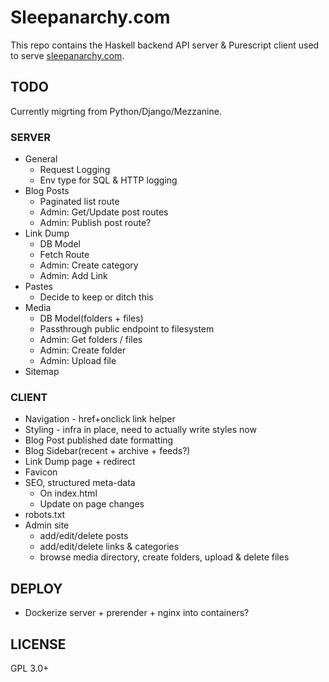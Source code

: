 # Sleepanarchy.com

This repo contains the Haskell backend API server & Purescript client used to
serve [sleepanarchy.com](https://sleepanarchy.com).

## TODO

Currently migrting from Python/Django/Mezzanine.

### SERVER

* General
    * Request Logging
    * Env type for SQL & HTTP logging
* Blog Posts
    * Paginated list route
    * Admin: Get/Update post routes
    * Admin: Publish post route?
* Link Dump
    * DB Model
    * Fetch Route
    * Admin: Create category
    * Admin: Add Link
* Pastes
    * Decide to keep or ditch this
* Media
    * DB Model(folders + files)
    * Passthrough public endpoint to filesystem
    * Admin: Get folders / files
    * Admin: Create folder
    * Admin: Upload file
* Sitemap


### CLIENT

* Navigation - href+onclick link helper
* Styling - infra in place, need to actually write styles now
* Blog Post published date formatting
* Blog Sidebar(recent + archive + feeds?)
* Link Dump page + redirect
* Favicon
* SEO, structured meta-data
    * On index.html
    * Update on page changes
* robots.txt
* Admin site
    * add/edit/delete posts
    * add/edit/delete links & categories
    * browse media directory, create folders, upload & delete files


## DEPLOY

* Dockerize server + prerender + nginx into containers?


## LICENSE

GPL 3.0+
